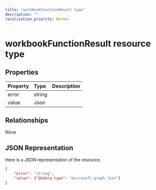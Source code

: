 ```yaml
---
title: "workbookFunctionResult type"
description: ""
localization_priority: Normal
---
```


# workbookFunctionResult resource type


## Properties
|Property|Type|Description|
|:---|:---|:---|
|error|string| |
|value|Json|   |

## Relationships
None
## JSON Representation
Here is a JSON representation of the resource.
<!--{
  "blockType": "resource",
  "@odata.type": "microsoft.graph.workbookFunctionResult"
}-->
```json
{
    "error": "string",
    "value": {"@odata.type": "microsoft.graph.Json"}
}
```